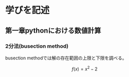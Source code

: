 # 学びを記述
## 第一章pythonにおける数値計算
### 2分法(busection method)
busection methodでは解の存在範囲の上限と下限を調べる。
```math
f(x)=x^2 -2
```